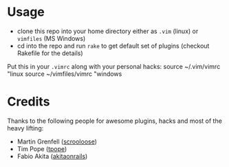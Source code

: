 Usage
=====

* clone this repo into your home directory either as `.vim` (linux) or `vimfiles` (MS Windows)
* cd into the repo and run `rake` to get default set of plugins (checkout Rakefile for the details)

Put this in your `.vimrc` along with your personal hacks:
    source ~/.vim/vimrc      "linux
    source ~/vimfiles/vimrc  "windows

Credits
=======

Thanks to the following people for awesome plugins, hacks and most of the heavy lifting:

* Martin Grenfell ([scrooloose](http://github.com/scrooloose))
* Tim Pope ([tpope](http://github.com/tpope))
* Fabio Akita ([akitaonrails](http://github.com/akitaonrails))

